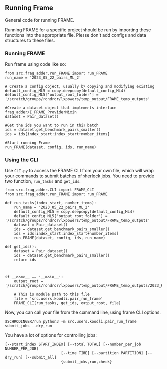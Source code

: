 ## Running Frame
General code for running FRAME. 

Running FRAME for a specific project should be run by importing 
these functions into the appropriate file. Please don't add configs and data structures
to these files. 

### Running FRAME 
Run frame using code like so: 
```
from src.frag_adder.run_FRAME import run_FRAME
run_name = '2023_05_22_pairs_ML_2'

# Create a config object, usually by copying and modifying existing
default_config_ML5 = copy.deepcopy(default_config_ML4)
default_config_ML5['output_root_folder'] = '/scratch/groups/rondror/lxpowers/temp_output/FRAME_temp_outputs'

#Create a dataset object that implements interface frag_adder/I_FRAME_ProviderMixin
dataset = Pair_dataset()

#Get the ids you want to run in this batch
ids = dataset.get_benchmark_pairs_smaller()
ids = ids[index_start:index_start+number_items]

#Start running Frame 
run_FRAME(dataset, config, ids, run_name)
```


### Using the CLI 
Use `CLI.py` to access the FRAME CLI from your own file, which will wrap your commands to submit batches of sherlock jobs.
You need to provide two function, `run_tasks` and `get_ids`. 

```
from src.frag_adder.CLI import FRAME_CLI
from src.frag_adder.run_FRAME import run_FRAME

def run_tasks(index_start, number_items):
    run_name = '2023_05_22_pairs_ML_2'
    default_config_ML5 = copy.deepcopy(default_config_ML4)
    default_config_ML5['output_root_folder'] = '/scratch/groups/rondror/lxpowers/temp_output/FRAME_temp_outputs'
    dataset = Pair_dataset()
    ids = dataset.get_benchmark_pairs_smaller()
    ids = ids[index_start:index_start+number_items]
    run_FRAME(dataset, config, ids, run_name)

def get_ids():
    dataset = Pair_dataset()
    ids = dataset.get_benchmark_pairs_smaller()
    return ids



if __name__ == '__main__':
    output_root = '/scratch/groups/rondror/lxpowers/temp_output/FRAME_temp_outputs/2023_05_22_pairs_ML_2/'
    
    # This is module path to this file
    file = 'src.users.koodli.pair_run_frame'
    FRAME_CLI(run_tasks, get_ids, output_root, file)
```

Now, you can call your file from the command line, using frame CLI options. 
```
$SCHRODINGER/run python3 -m src.users.koodli.pair_run_frame submit_jobs --dry_run
```
You have a lot of options for controlling jobs: 
```
[--start_index START_INDEX] [--total TOTAL] [--number_per_job NUMBER_PER_JOB]
                         [--time TIME] [--partition PARTITION] [--dry_run] [--submit_all]
                         {submit_jobs,run,check}
```


